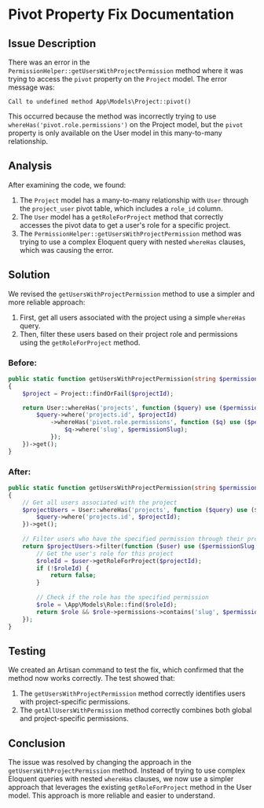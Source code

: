 # Pivot Property Fix Documentation

## Issue Description
There was an error in the `PermissionHelper::getUsersWithProjectPermission` method where it was trying to access the `pivot` property on the `Project` model. The error message was:

```
Call to undefined method App\Models\Project::pivot()
```

This occurred because the method was incorrectly trying to use `whereHas('pivot.role.permissions')` on the Project model, but the `pivot` property is only available on the User model in this many-to-many relationship.

## Analysis
After examining the code, we found:

1. The `Project` model has a many-to-many relationship with `User` through the `project_user` pivot table, which includes a `role_id` column.
2. The `User` model has a `getRoleForProject` method that correctly accesses the pivot data to get a user's role for a specific project.
3. The `PermissionHelper::getUsersWithProjectPermission` method was trying to use a complex Eloquent query with nested `whereHas` clauses, which was causing the error.

## Solution
We revised the `getUsersWithProjectPermission` method to use a simpler and more reliable approach:

1. First, get all users associated with the project using a simple `whereHas` query.
2. Then, filter these users based on their project role and permissions using the `getRoleForProject` method.

### Before:
```php
public static function getUsersWithProjectPermission(string $permissionSlug, int $projectId)
{
    $project = Project::findOrFail($projectId);

    return User::whereHas('projects', function ($query) use ($permissionSlug, $projectId) {
        $query->where('projects.id', $projectId)
            ->whereHas('pivot.role.permissions', function ($q) use ($permissionSlug) {
                $q->where('slug', $permissionSlug);
            });
    })->get();
}
```

### After:
```php
public static function getUsersWithProjectPermission(string $permissionSlug, int $projectId)
{
    // Get all users associated with the project
    $projectUsers = User::whereHas('projects', function ($query) use ($projectId) {
        $query->where('projects.id', $projectId);
    })->get();
    
    // Filter users who have the specified permission through their project role
    return $projectUsers->filter(function ($user) use ($permissionSlug, $projectId) {
        // Get the user's role for this project
        $roleId = $user->getRoleForProject($projectId);
        if (!$roleId) {
            return false;
        }
        
        // Check if the role has the specified permission
        $role = \App\Models\Role::find($roleId);
        return $role && $role->permissions->contains('slug', $permissionSlug);
    });
}
```

## Testing
We created an Artisan command to test the fix, which confirmed that the method now works correctly. The test showed that:

1. The `getUsersWithProjectPermission` method correctly identifies users with project-specific permissions.
2. The `getAllUsersWithPermission` method correctly combines both global and project-specific permissions.

## Conclusion
The issue was resolved by changing the approach in the `getUsersWithProjectPermission` method. Instead of trying to use complex Eloquent queries with nested `whereHas` clauses, we now use a simpler approach that leverages the existing `getRoleForProject` method in the User model. This approach is more reliable and easier to understand.
